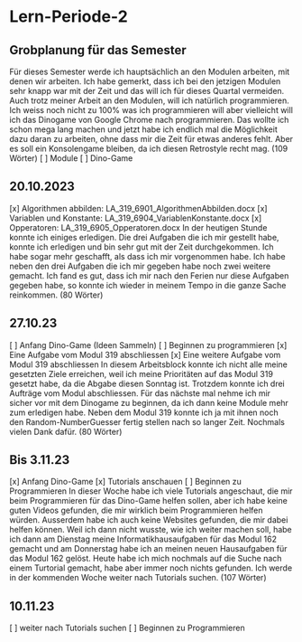 # Lern-Periode-2

## Grobplanung für das Semester
Für dieses Semester werde ich hauptsächlich an den Modulen arbeiten, mit denen wir arbeiten. Ich habe gemerkt, dass ich bei den jetzigen Modulen sehr knapp war mit der Zeit und das will ich für dieses Quartal vermeiden. Auch trotz meiner Arbeit an den Modulen, will ich natürlich programmieren. Ich weiss noch nicht zu 100% was ich programmieren will aber vielleicht will ich das Dinogame von Google Chrome nach programmieren. Das wollte ich schon mega lang machen und jetzt habe ich endlich mal die Möglichkeit dazu daran zu arbeiten, ohne dass mir die Zeit für etwas anderes fehlt. Aber es soll ein Konsolengame bleiben, da ich diesen Retrostyle recht mag. (109 Wörter) 
  [ ] Module
  [ ] Dino-Game
## 20.10.2023
  [x] Algorithmen abbilden: LA_319_6901_AlgorithmenAbbilden.docx
  [x] Variablen und Konstante: LA_319_6904_VariablenKonstante.docx
  [x] Opperatoren: LA_319_6905_Opperatoren.docx
In der heutigen Stunde konnte ich einiges erledigen. Die drei Aufgaben die ich mir gestellt habe, konnte ich erledigen und bin sehr gut mit der Zeit durchgekommen. Ich habe sogar mehr geschafft, als dass ich mir vorgenommen habe. Ich habe neben den drei Aufgaben die ich mir gegeben habe noch zwei weitere gemacht. Ich fand es gut, dass ich mir nach den Ferien nur diese Aufgaben gegeben habe, so konnte ich wieder in meinem Tempo in die ganze Sache reinkommen. (80 Wörter)

## 27.10.23
  [ ] Anfang Dino-Game (Ideen Sammeln)
  [ ] Beginnen zu programmieren
  [x] Eine Aufgabe vom Modul 319 abschliessen
  [x] Eine weitere Aufgabe vom Modul 319 abschliessen
In diesem Arbeitsblock konnte ich nicht alle meine gesetzten Ziele erreichen, weil ich meine Prioritäten auf das Modul 319 gesetzt habe, da die Abgabe diesen Sonntag ist. Trotzdem konnte ich drei Aufträge vom Modul abschliessen. Für das nächste mal nehme ich mir sicher vor mit dem Dinogame zu beginnen, da ich dann keine Module mehr zum erledigen habe. Neben dem Modul 319 konnte ich ja mit ihnen noch den Random-NumberGuesser fertig stellen nach so langer Zeit. Nochmals vielen Dank dafür. (80 Wörter) 

## Bis 3.11.23
  [x] Anfang Dino-Game 
  [x] Tutorials anschauen
  [ ] Beginnen zu Programmieren
In dieser Woche habe ich viele Tutorials angeschaut, die mir beim Programmieren für das Dino-Game helfen sollen, aber ich habe keine guten Videos gefunden, die mir wirklich beim Programmieren helfen würden. Ausserdem habe ich auch keine Websites gefunden, die mir dabei helfen können. Weil ich dann nicht wusste, wie ich weiter machen soll, habe ich dann am Dienstag meine Informatikhausaufgaben für das Modul 162 gemacht und am Donnerstag habe ich an meinen neuen Hausaufgaben für das Modul 162 gelöst. Heute habe ich mich nochmals auf die Suche nach einem Turtorial gemacht, habe aber immer noch nichts gefunden. Ich werde in der kommenden Woche weiter nach Tutorials suchen. (107 Wörter)

## 10.11.23
  [ ] weiter nach Tutorials suchen
  [ ] Beginnen zu Programmieren






  
  


